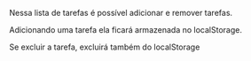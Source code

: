 

Nessa lista de tarefas é possível adicionar e remover tarefas.

Adicionando uma tarefa ela ficará armazenada no localStorage.

Se excluir a tarefa, excluirá também do localStorage
